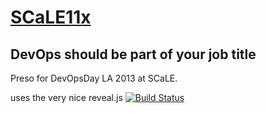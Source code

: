 # [SCaLE11x](http://www.socallinuxexpo.org/scale11x/)
## DevOps should be part of your job title

Preso for DevOpsDay LA 2013 at SCaLE.

uses the very nice reveal.js [![Build Status](https://travis-ci.org/hakimel/reveal.js.png?branch=master)](https://travis-ci.org/hakimel/reveal.js)

